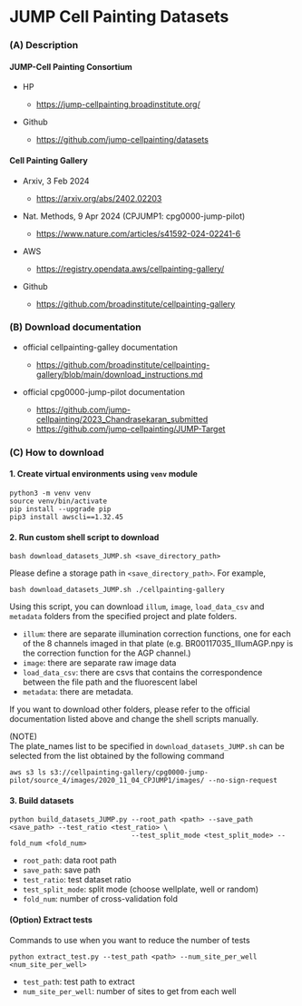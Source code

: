 # JUMP Cell Painting Datasets
### (A) Description
#### JUMP-Cell Painting Consortium
- HP
  - https://jump-cellpainting.broadinstitute.org/

- Github
  - https://github.com/jump-cellpainting/datasets

#### Cell Painting Gallery
- Arxiv, 3 Feb 2024
  - https://arxiv.org/abs/2402.02203

- Nat. Methods, 9 Apr 2024 (CPJUMP1: cpg0000-jump-pilot)
  - https://www.nature.com/articles/s41592-024-02241-6

- AWS
  - https://registry.opendata.aws/cellpainting-gallery/

- Github
  - https://github.com/broadinstitute/cellpainting-gallery

### (B) Download documentation
- official cellpainting-galley documentation
  - https://github.com/broadinstitute/cellpainting-gallery/blob/main/download_instructions.md

- official cpg0000-jump-pilot documentation
  - https://github.com/jump-cellpainting/2023_Chandrasekaran_submitted
  - https://github.com/jump-cellpainting/JUMP-Target

### (C) How to download
#### 1. Create virtual environments using ```venv``` module
```shell
python3 -m venv venv
source venv/bin/activate
pip install --upgrade pip
pip3 install awscli==1.32.45
```

#### 2. Run custom shell script to download
```shell
bash download_datasets_JUMP.sh <save_directory_path>
```
Please define a storage path in ```<save_directory_path>```. 
For example,
```shell
bash download_datasets_JUMP.sh ./cellpainting-gallery
```
Using this script, you can download ```illum```, ```image```, ```load_data_csv``` and ```metadata``` folders 
from the specified project and plate folders.

- ```illum```: there are separate illumination correction functions, one for each of the 8 channels imaged in that plate (e.g. BR00117035_IllumAGP.npy is the correction function for the AGP channel.)
- ```image```: there are separate raw image data
- ```load_data_csv```: there are csvs that contains the correspondence between the file path and the fluorescent label
- ```metadata```: there are metadata. 

If you want to download other folders, please refer to the official documentation listed above 
and change the shell scripts manually.

(NOTE)  
The plate_names list to be specified in ```download_datasets_JUMP.sh``` can be selected from the list obtained by the following command
```shell
aws s3 ls s3://cellpainting-gallery/cpg0000-jump-pilot/source_4/images/2020_11_04_CPJUMP1/images/ --no-sign-request
```

#### 3. Build datasets
```shell
python build_datasets_JUMP.py --root_path <path> --save_path <save_path> --test_ratio <test_ratio> \
                              --test_split_mode <test_split_mode> --fold_num <fold_num>
```
- ```root_path```: data root path
- ```save_path```: save path
- ```test_ratio```: test dataset ratio
- ```test_split_mode```: split mode (choose wellplate, well or random)
- ```fold_num```: number of cross-validation fold


#### (Option) Extract tests
Commands to use when you want to reduce the number of tests
```shell
python extract_test.py --test_path <path> --num_site_per_well <num_site_per_well>
```
- ```test_path```: test path to extract
- ```num_site_per_well```: number of sites to get from each well